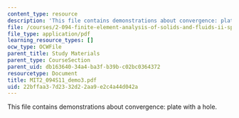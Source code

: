 ```yaml
---
content_type: resource
description: 'This file contains demonstrations about convergence: plate with a hole.'
file: /courses/2-094-finite-element-analysis-of-solids-and-fluids-ii-spring-2011/22bffaa37d2332d22aa9e2c4a44d042a_MIT2_094S11_demo3.pdf
file_type: application/pdf
learning_resource_types: []
ocw_type: OCWFile
parent_title: Study Materials
parent_type: CourseSection
parent_uid: db163640-34a4-ba3f-b39b-c02bc0364372
resourcetype: Document
title: MIT2_094S11_demo3.pdf
uid: 22bffaa3-7d23-32d2-2aa9-e2c4a44d042a
---
```

This file contains demonstrations about convergence: plate with a hole.

